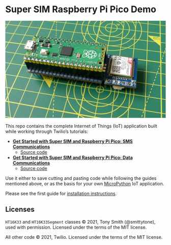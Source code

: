 # Super SIM Raspberry Pi Pico Demo

![Raspberry Pi Pico, Waveshare Pico SIM7080G modem, and Super SIM](images/p1020118.jpg)

This repo contains the complete Internet of Things (IoT) application built while working through Twilio’s tutorials:

* [**Get Started with Super SIM and Raspberry Pi Pico: SMS Communications**](https://www.twilio.com/docs/iot/supersim/get-started-with-super-sim-and-the-raspberry-pi-pico)
    * [Source code](/sms-commands/main_sms_commands.py)
* [**Get Started with Super SIM and Raspberry Pi Pico: Data Communications**](https://www.twilio.com/docs/iot/supersim/get-started-with-super-sim-raspberry-pi-pico-data-comms)
    * [Source code](/data-comms/main_data_comms.py)

Use it either to save cutting and pasting code while following the guides mentioned above, or as the basis for your own [MicroPython](https://micropython.org) IoT application.

Please see the first guide for [installation instructions](https://www.twilio.com/docs/iot/supersim/get-started-with-super-sim-and-the-raspberry-pi-pico).


## Licenses

`HT16K33` and `HT16K33Segment` classes © 2021, Tony Smith (@smittytone), used with permission. Licensed under the terms of the MIT license.

All other code © 2021, Twilio. Licensed under the terms of the MIT license.